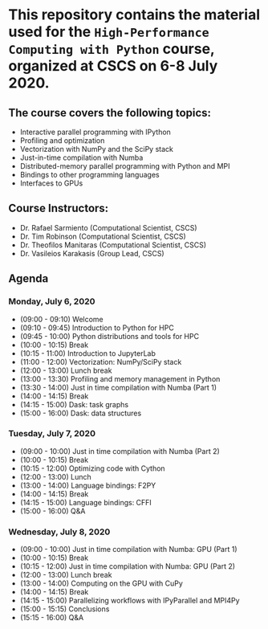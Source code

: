 # This repository contains the material used for the `High-Performance Computing with Python` course, organized at CSCS on 6-8 July 2020.

## The course covers the following topics:
- Interactive parallel programming with IPython
- Profiling and optimization
- Vectorization with NumPy and the SciPy stack
- Just-in-time compilation with Numba
- Distributed-memory parallel programming with Python and MPI
- Bindings to other programming languages
- Interfaces to GPUs

## Course Instructors:
- Dr. Rafael Sarmiento (Computational Scientist, CSCS)
- Dr. Tim Robinson (Computational Scientist, CSCS)
- Dr. Theofilos Manitaras (Computational Scientist, CSCS)
- Dr. Vasileios Karakasis (Group Lead, CSCS)

## Agenda
### Monday, July 6, 2020
* (09:00 - 09:10) Welcome 
* (09:10 - 09:45) Introduction to Python for HPC
* (09:45 - 10:00) Python distributions and tools for HPC
* (10:00 - 10:15) Break
* (10:15 - 11:00) Introduction to JupyterLab
* (11:00 - 12:00) Vectorization: NumPy/SciPy stack
* (12:00 - 13:00) Lunch break
* (13:00 - 13:30) Profiling and memory management in Python
* (13:30 - 14:00) Just in time compilation with Numba (Part 1)
* (14:00 - 14:15) Break
* (14:15 - 15:00) Dask: task graphs
* (15:00 - 16:00) Dask: data structures

### Tuesday, July 7, 2020
* (09:00 - 10:00) Just in time compilation with Numba (Part 2)
* (10:00 - 10:15) Break
* (10:15 - 12:00) Optimizing code with Cython
* (12:00 - 13:00) Lunch
* (13:00 - 14:00) Language bindings: F2PY
* (14:00 - 14:15) Break
* (14:15 - 15:00) Language bindings: CFFI
* (15:00 - 16:00) Q&A

### Wednesday, July 8, 2020
* (09:00 - 10:00) Just in time compilation with Numba: GPU (Part 1)
* (10:00 - 10:15) Break
* (10:15 - 12:00) Just in time compilation with Numba: GPU (Part 2)
* (12:00 - 13:00) Lunch break
* (13:00 - 14:00) Computing on the GPU with CuPy
* (14:00 - 14:15) Break
* (14:15 - 15:00) Parallelizing workflows with IPyParallel and MPI4Py
* (15:00 - 15:15) Conclusions
* (15:15 - 16:00) Q&A
